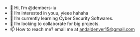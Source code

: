 - 👋 Hi, I’m @dembers-iu
- 👀 I’m interested in youu, yieee hahaha
- 🌱 I’m currently learning Cyber Security Softwares.
- 💞️ I’m looking to collaborate for big projects.
- 📫 How to reach me? email me at andaldenver15@gmail.com

<!---
dembers-iu/dembers-iu is a ✨ special ✨ repository because its `README.md` (this file) appears on your GitHub profile.
You can click the Preview link to take a look at your changes.
--->

